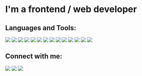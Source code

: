 # I'm a frontend / web developer
## Languages and Tools:
<img src="https://img.shields.io/badge/html-8FBC8F?style=for-the-badge&logo=HTML5&logoColor=FF4500"/> <img src="https://img.shields.io/badge/CSS3-8FBC8F?style=for-the-badge&logo=HTML5&logoColor=2965f1"/> <img src="https://img.shields.io/badge/Sass-8FBC8F?style=for-the-badge&logo=Sass&logoColor=cd6799"/> <img src="https://img.shields.io/badge/Bootstrap-8FBC8F?style=for-the-badge&logo=Bootstrap&logoColor=4B0082"/> <img src="https://img.shields.io/badge/JavaScript-8FBC8F?style=for-the-badge&logo=JavaScript&logoColor=FFA500"/> <img src="https://img.shields.io/badge/gulp-8FBC8F?style=for-the-badge&logo=gulp&logoColor=DC143C"/> <img src="https://img.shields.io/badge/webpack-8FBC8F?style=for-the-badge&logo=webpack&logoColor=8ED5FA"/> <img src="https://img.shields.io/badge/react-8FBC8F?style=for-the-badge&logo=react&logoColor=61DBFB"/> <img src="https://img.shields.io/badge/git-8FBC8F?style=for-the-badge&logo=git&logoColor=E2C00"/> <img src="https://img.shields.io/badge/github-8FBC8F?style=for-the-badge&logo=github&logoColor=000"/> <img src="https://img.shields.io/badge/php-8FBC8F?style=for-the-badge&logo=php&logoColor=232531"/> <img src="https://img.shields.io/badge/wordpress-8FBC8F?style=for-the-badge&logo=wordpress&logoColor=000"/> <img src="https://img.shields.io/badge/phpMyAdmin-8FBC8F?style=for-the-badge&logo=phpMyAdmin&logoColor=FF8C00"/> <img src="https://img.shields.io/badge/Trello-8FBC8F?style=for-the-badge&logo=Trello&logoColor=0079bf"/>


## Connect with me:
[<img src="https://img.shields.io/badge/telegram-fff?style=for-the-badge&logo=telegram&logoColor=0088CC"/>](https://t.me/vreutsky) [<img src="https://img.shields.io/badge/Linkedin-fff?style=for-the-badge&logo=linkedin&logoColor=0088CC"/>](https://www.linkedin.com/in/vitaly-reutsky-a1b953209/) [<img src="https://img.shields.io/badge/Instagram-fff?style=for-the-badge&logo=Instagram&logoColor=#E4405F"/>](https://www.instagram.com/vreutsky/)



